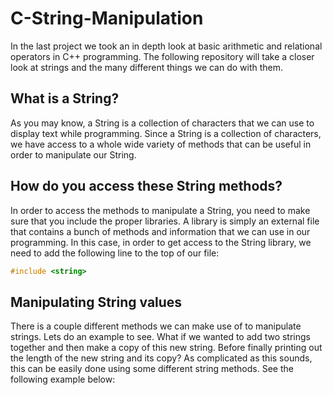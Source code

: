 # C-String-Manipulation
In the last project we took an in depth look at basic arithmetic and relational operators in C++ programming. The following repository will take a closer look at strings and the many different things we can do with them.

## What is a String?
As you may know, a String is a collection of characters that we can use to display text while programming. Since a String is a collection of characters, we have access to a whole wide variety of methods that can be useful in order to manipulate our String.

## How do you access these String methods?
In order to access the methods to manipulate a String, you need to make sure that you include the proper libraries. A library is simply an external file that contains a bunch of methods and information that we can use in our programming. In this case, in order to get access to the String library, we need to add the following line to the top of our file:

```c++
#include <string>
```

## Manipulating String values
There is a couple different methods we can make use of to manipulate strings. Lets do an example to see. What if we wanted to add two strings together and then make a copy of this new string. Before finally printing out the length of the new string and its copy? As complicated as this sounds, this can be easily done using some different string methods. See the following example below:
